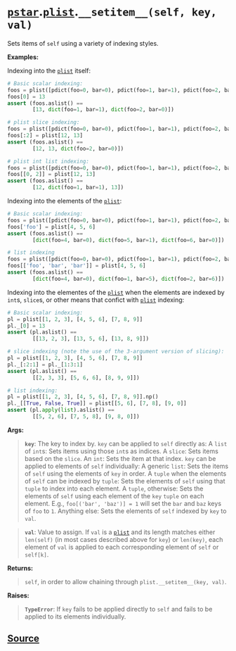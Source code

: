 # [`pstar`](./pstar.md).[`plist`](./pstar_plist.md).`__setitem__(self, key, val)`

Sets items of `self` using a variety of indexing styles.

**Examples:**

Indexing into the [`plist`](./pstar_plist.md) itself:
```python
# Basic scalar indexing:
foos = plist([pdict(foo=0, bar=0), pdict(foo=1, bar=1), pdict(foo=2, bar=0)])
foos[0] = 13
assert (foos.aslist() ==
        [13, dict(foo=1, bar=1), dict(foo=2, bar=0)])

# plist slice indexing:
foos = plist([pdict(foo=0, bar=0), pdict(foo=1, bar=1), pdict(foo=2, bar=0)])
foos[:2] = plist[12, 13]
assert (foos.aslist() ==
        [12, 13, dict(foo=2, bar=0)])

# plist int list indexing:
foos = plist([pdict(foo=0, bar=0), pdict(foo=1, bar=1), pdict(foo=2, bar=0)])
foos[[0, 2]] = plist[12, 13]
assert (foos.aslist() ==
        [12, dict(foo=1, bar=1), 13])
```

Indexing into the elements of the [`plist`](./pstar_plist.md):
```python
# Basic scalar indexing:
foos = plist([pdict(foo=0, bar=0), pdict(foo=1, bar=1), pdict(foo=2, bar=0)])
foos['foo'] = plist[4, 5, 6]
assert (foos.aslist() ==
        [dict(foo=4, bar=0), dict(foo=5, bar=1), dict(foo=6, bar=0)])

# list indexing
foos = plist([pdict(foo=0, bar=0), pdict(foo=1, bar=1), pdict(foo=2, bar=0)])
foos[['foo', 'bar', 'bar']] = plist[4, 5, 6]
assert (foos.aslist() ==
        [dict(foo=4, bar=0), dict(foo=1, bar=5), dict(foo=2, bar=6)])
```

Indexing into the elementes of the [`plist`](./pstar_plist.md) when the elements are indexed by
`int`s, `slice`s, or other means that confict with [`plist`](./pstar_plist.md) indexing:
```python
# Basic scalar indexing:
pl = plist[[1, 2, 3], [4, 5, 6], [7, 8, 9]]
pl._[0] = 13
assert (pl.aslist() ==
        [[13, 2, 3], [13, 5, 6], [13, 8, 9]])

# slice indexing (note the use of the 3-argument version of slicing):
pl = plist[[1, 2, 3], [4, 5, 6], [7, 8, 9]]
pl._[:2:1] = pl._[1:3:1]
assert (pl.aslist() ==
        [[2, 3, 3], [5, 6, 6], [8, 9, 9]])

# list indexing:
pl = plist[[1, 2, 3], [4, 5, 6], [7, 8, 9]].np()
pl._[[True, False, True]] = plist[[5, 6], [7, 8], [9, 0]]
assert (pl.apply(list).aslist() ==
        [[5, 2, 6], [7, 5, 8], [9, 8, 0]])
```

**Args:**

>    **`key`**: The key to index by.
>         `key` can be applied to `self` directly as:
>           A `list` of `int`s: Sets items using those `int`s as indices.
>           A `slice`: Sets items based on the `slice`.
>           An `int`: Sets the item at that index.
>         `key` can be applied to elements of `self` individually:
>           A generic `list`:
>            Sets the items of `self` using the elements of `key` in order.
>           A `tuple` when the elements of `self` can be indexed by `tuple`:
>            Sets the elements of `self` using that `tuple` to index into each
>            element.
>           A `tuple`, otherwise:
>            Sets the elements of `self` using each element of the `key`
>            `tuple` on each element. E.g., `foo[('bar', 'baz')] = 1`
>            will set the `bar` and `baz` keys of `foo` to `1`.
>           Anything else:
>            Sets the elements of `self` indexed by `key` to `val`.

>    **`val`**: Value to assign. If `val` is a [`plist`](./pstar_plist.md) and its length matches either
>         `len(self)` (in most cases described above for `key`) or `len(key)`,
>         each element of `val` is applied to each corresponding element of
>         `self` or `self[k]`.

**Returns:**

>    `self`, in order to allow chaining through `plist.__setitem__(key, val)`.

**Raises:**

>    **`TypeError`**: If `key` fails to be applied directly to `self` and fails to be
>               applied to its elements individually.



## [Source](../pstar/pstar.py#L2387-L2520)
